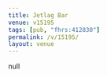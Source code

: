 ```yaml
---
title: Jetlag Bar
venue: v15195
tags: [pub, "fhrs:412830"]
permalink: /v/15195/
layout: venue
---
```

null